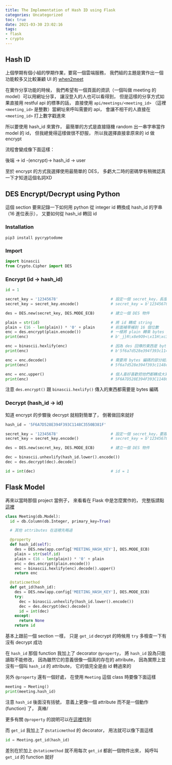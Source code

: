 ```yaml
---
title: The Implementation of Hash ID using Flask
categories: Uncategorized
toc: true
date: 2021-03-30 23:02:16
tags:
- flask
- crypto
---
```


## Hash ID

上個學期有個小組的學期作業，要寫一個雲端服務，
我們組的主題是實作出一個功能較多又比較兼顧 UI 的 [when2meet](https://www.when2meet.com/)

在實作分享功能的時候，
我們希望有一個頁面的資訊（一個叫做 meeting 的 model）可以用網址分享，
讓沒登入的人也可以看得到，
但是這樣的分享方式如果直接用 restful api 的標準的話，
直接使用 `api/meetings/<meeting_id>` （這裡 `<meeting_id>` 是整數）當網址來呼叫需要的 api，
會讓不相干的人直接在 `<meeting_id>` 打上數字戳進來

所以要使用 hash\_id 來實作，
最簡單的方式是直接隨機 random 出一串字串當作 model 的 id，
但我總覺得這樣做很不舒服，
所以我選擇直接拿原來的 id 做 encrypt

<!-- more -->

流程會變成像下面這樣：

後端 -> id -(encrypt)-> hash\_id -> user

至於 encrypt 的方式我選擇使用最簡單的 DES，
多虧大二時的密碼學有稍微認真一下才知道這個名詞XD

## DES Encrypt/Decrypt using Python

這個 section 要來記錄一下如何用 python 從 integer id 轉換成 hash\_id 的字串（16 進位表示），
又要如何從 hash\_id 轉回 id

### Installation

```
pip3 install pycryptodome
```

### Import

```python
import binascii
from Crypto.Cipher import DES
```

### Encrypt (id -> hash\_id)

```python
id = 1

secret_key = '12345678'                       # 設定一個 secret_key，長度只能為 8
secret_key = secret_key.encode()              # secret_key = b'12345678'，將 secret_key 從 string encrypt 成 bytes

des = DES.new(secret_key, DES.MODE_ECB)       # 建立一個 DES 物件

plain = str(id)                               # 將 id 轉成 string
plain = (16 - len(plain)) * '0' + plain       # 前面補零補到 16 個位數
enc = des.encrypt(plain.encode())             # 一樣將 plain 轉乘 bytes 之後再做 DES encrypt（des 只吃 bytes）
print(enc)                                    # b'_j}R\x8e9O9<\x11H\xc3U\x0b8\x1f'

enc = binascii.hexlify(enc)                   # 因為 des 回傳的東西是 bytes 編碼非常不好看所以我們再使用 hexlify 的編碼讓它看起來只有數字 0~9 還有字母 a~f
print(enc)                                    # b'5f6a7d528e394f393c1148c3550b381f'

enc = enc.decode()                            # 需要用 bytes 編碼的部分結束了，將它轉回 string
print(enc)                                    # 5f6a7d528e394f393c1148c3550b381f

enc = enc.upper()                             # 個人喜好喜歡把他們都轉成大寫，不轉也可以
print(enc)                                    # 5F6A7D528E394F393C1148C3550B381F
```

注意 `des.encrypt()` 跟 `binascii.hexlify()` 傳入的東西都需要是 bytes 編碼

### Decrypt (hash\_id -> id)

知道 encrypt 的步驟後 decrypt 就相對簡單了，
倒著做回來就好

```python
hash_id = '5F6A7D528E394F393C1148C3550B381F'

secret_key = '12345678'                       # 設定一個 secret_key，要跟 encrypt 時相同
secret_key = secret_key.encode()              # secret_key = b'12345678'，將 secret_key 從 string encrypt 成 bytes

des = DES.new(secret_key, DES.MODE_ECB)       # 建立一個 DES 物件

dec = binascii.unhexlify(hash_id.lower().encode())
dec = des.decrypt(dec).decode()

id = int(dec)                                 # id = 1
```

## Flask Model

再來以當時那個 project 當例子，
來看看在 Flask 中是怎麼實作的，
完整版請點[這裡](https://github.com/tracyliu1220/MeetingElf-backend/blob/main/app/mod_meeting/models.py)

```python
class Meeting(db.Model):
  id = db.Column(db.Integer, primary_key=True)

  # 其他 attributes 在這裡先略過

  @property
  def hash_id(self):
    des = DES.new(app.config['MEETING_HASH_KEY'], DES.MODE_ECB)
    plain = str(self.id)
    plain = (16 - len(plain)) * '0' + plain
    enc = des.encrypt(plain.encode())
    enc = binascii.hexlify(enc).decode().upper()
    return enc

  @staticmethod
  def get_id(hash_id):
    des = DES.new(app.config['MEETING_HASH_KEY'], DES.MODE_ECB)
    try:
      dec = binascii.unhexlify(hash_id.lower().encode())
      dec = des.decrypt(dec).decode()
      id = int(dec)
    except:
      return None
    return id
```

基本上跟前一個 section 一樣，
只是 `get_id` decrypt 的時候用 `try` 多檢查一下有沒有 decrypt 成功

在 `hash_id` 那個 function 我加上了 decorator `@property`，
將 `hash_id` 設為只能讀取不能修改，
因為雖然它的意義很像一個真的存在的 attribute，
因為實際上並沒有一個叫 `hash_id` 的 attribute，
它的值完全是由 id 轉過來的

另外 `@property` 還有一個好處，
在使用 `Meeting` 這個 class 時要像下面這樣

```python
meeting = Meeting()
print(meeting.hash_id)
```

注意 `hash_id` 後面沒有括號，
意義上更像一個 attribute 而不是一個動作 (function) 了，
真棒/

更多有關 `@property` 的說明可以在[這裡](https://www.maxlist.xyz/2019/12/25/python-property/)找到

而 `get_id` 我加上了 `@staticmethod` 的 decorator，
用法就可以像下面這樣

```python
id = Meeting.get_id(hash_id)
```

差別在於加上 `@staticmethod` 就不用每次 `get_id` 都創一個物件出來，
純呼叫 `get_id` 的 function 就好
